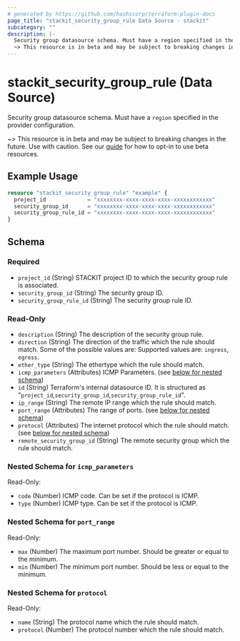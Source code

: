 ```yaml
---
# generated by https://github.com/hashicorp/terraform-plugin-docs
page_title: "stackit_security_group_rule Data Source - stackit"
subcategory: ""
description: |-
  Security group datasource schema. Must have a region specified in the provider configuration.
  ~> This resource is in beta and may be subject to breaking changes in the future. Use with caution. See our guide https://registry.terraform.io/providers/stackitcloud/stackit/latest/docs/guides/opting_into_beta_resources for how to opt-in to use beta resources.
---
```


# stackit_security_group_rule (Data Source)

Security group datasource schema. Must have a `region` specified in the provider configuration.

~> This resource is in beta and may be subject to breaking changes in the future. Use with caution. See our [guide](https://registry.terraform.io/providers/stackitcloud/stackit/latest/docs/guides/opting_into_beta_resources) for how to opt-in to use beta resources.

## Example Usage

```terraform
resource "stackit_security_group_rule" "example" {
  project_id             = "xxxxxxxx-xxxx-xxxx-xxxx-xxxxxxxxxxxx"
  security_group_id      = "xxxxxxxx-xxxx-xxxx-xxxx-xxxxxxxxxxxx"
  security_group_rule_id = "xxxxxxxx-xxxx-xxxx-xxxx-xxxxxxxxxxxx"
}
```

<!-- schema generated by tfplugindocs -->
## Schema

### Required

- `project_id` (String) STACKIT project ID to which the security group rule is associated.
- `security_group_id` (String) The security group ID.
- `security_group_rule_id` (String) The security group rule ID.

### Read-Only

- `description` (String) The description of the security group rule.
- `direction` (String) The direction of the traffic which the rule should match. Some of the possible values are: Supported values are: `ingress`, `egress`.
- `ether_type` (String) The ethertype which the rule should match.
- `icmp_parameters` (Attributes) ICMP Parameters. (see [below for nested schema](#nestedatt--icmp_parameters))
- `id` (String) Terraform's internal datasource ID. It is structured as "`project_id`,`security_group_id`,`security_group_rule_id`".
- `ip_range` (String) The remote IP range which the rule should match.
- `port_range` (Attributes) The range of ports. (see [below for nested schema](#nestedatt--port_range))
- `protocol` (Attributes) The internet protocol which the rule should match. (see [below for nested schema](#nestedatt--protocol))
- `remote_security_group_id` (String) The remote security group which the rule should match.

<a id="nestedatt--icmp_parameters"></a>
### Nested Schema for `icmp_parameters`

Read-Only:

- `code` (Number) ICMP code. Can be set if the protocol is ICMP.
- `type` (Number) ICMP type. Can be set if the protocol is ICMP.


<a id="nestedatt--port_range"></a>
### Nested Schema for `port_range`

Read-Only:

- `max` (Number) The maximum port number. Should be greater or equal to the minimum.
- `min` (Number) The minimum port number. Should be less or equal to the minimum.


<a id="nestedatt--protocol"></a>
### Nested Schema for `protocol`

Read-Only:

- `name` (String) The protocol name which the rule should match.
- `protocol` (Number) The protocol number which the rule should match.
